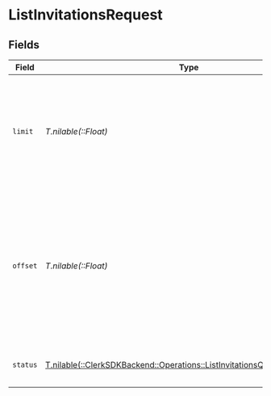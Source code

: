 # ListInvitationsRequest


## Fields

| Field                                                                                                                                     | Type                                                                                                                                      | Required                                                                                                                                  | Description                                                                                                                               |
| ----------------------------------------------------------------------------------------------------------------------------------------- | ----------------------------------------------------------------------------------------------------------------------------------------- | ----------------------------------------------------------------------------------------------------------------------------------------- | ----------------------------------------------------------------------------------------------------------------------------------------- |
| `limit`                                                                                                                                   | *T.nilable(::Float)*                                                                                                                      | :heavy_minus_sign:                                                                                                                        | Applies a limit to the number of results returned.<br/>Can be used for paginating the results together with `offset`.                     |
| `offset`                                                                                                                                  | *T.nilable(::Float)*                                                                                                                      | :heavy_minus_sign:                                                                                                                        | Skip the first `offset` results when paginating.<br/>Needs to be an integer greater or equal to zero.<br/>To be used in conjunction with `limit`. |
| `status`                                                                                                                                  | [T.nilable(::ClerkSDKBackend::Operations::ListInvitationsQueryParamStatus)](../../models/operations/listinvitationsqueryparamstatus.md)   | :heavy_minus_sign:                                                                                                                        | Filter invitations based on their status                                                                                                  |